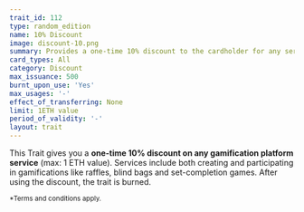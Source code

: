 ```yaml
---
trait_id: 112
type: random_edition
name: 10% Discount
image: discount-10.png
summary: Provides a one-time 10% discount to the cardholder for any service on the Ether Cards events platform.
card_types: All
category: Discount
max_issuance: 500
burnt_upon_use: 'Yes'
max_usages: '-'
effect_of_transferring: None
limit: 1ETH value
period_of_validity: '-'
layout: trait
---
```


This Trait gives you a **one-time 10% discount on any gamification platform service** (max: 1 ETH value). Services include both creating and participating in gamifications like raffles, blind bags and set-completion games. After using the discount, the trait is burned. 

<small>*Terms and conditions apply.</small>
